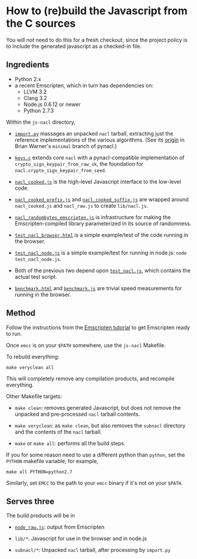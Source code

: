 # How to (re)build the Javascript from the C sources

You will *not* need to do this for a fresh checkout, since the project
policy is to include the generated javascript as a checked-in file.

## Ingredients

 - Python 2.x
 - a recent Emscripten, which in turn has dependencies on:
    - LLVM 3.2
    - Clang 3.2
    - Node.js 0.6.12 or newer
    - Python 2.7.3

Within the `js-nacl` directory,

 - [`import.py`](import.py) massages an unpacked `nacl` tarball,
   extracting just the reference implementations of the various
   algorithms. (See its
   [origin](https://github.com/warner/pynacl/blob/minimal/import.py)
   in Brian Warner's `minimal` branch of pynacl.)

 - [`keys.c`](keys.c) extends core `nacl` with a pynacl-compatible
   implementation of `crypto_sign_keypair_from_raw_sk`, the foundation
   for `nacl.crypto_sign_keypair_from_seed`.

 - [`nacl_cooked.js`](nacl_cooked.js) is the high-level Javascript
   interface to the low-level code.

 - [`nacl_cooked_prefix.js`](nacl_cooked_prefix.js) and
   [`nacl_cooked_suffix.js`](nacl_cooked_suffix.js) are wrapped
   around `nacl_cooked.js` and `nacl_raw.js` to create
   `lib/nacl.js`.

 - [`nacl_randombytes_emscripten.js`](nacl_randombytes_emscripten.js) is
   infrastructure for making the Emscripten-compiled library
   parameterized in its source of randomness.

 - [`test_nacl_browser.html`](test_nacl_browser.html) is a simple
   example/test of the code running in the browser.

 - [`test_nacl_node.js`](test_nacl_node.js) is a simple example/test
   for running in node.js: `node test_nacl_node.js`.

 - Both of the previous two depend upon
   [`test_nacl.js`](test_nacl.js), which contains the actual test
   script.

 - [`benchmark.html`](benchmark.html) and
   [`benchmark.js`](benchmark.js) are trivial speed measurements for
   running in the browser.

## Method

Follow the instructions from the [Emscripten
tutorial](http://emscripten.org/Tutorial) to get Emscripten ready to
run.

Once `emcc` is on your `$PATH` somewhere, use the `js-nacl` Makefile.

To rebuild everything:

    make veryclean all

This will completely remove any compilation products, and recompile
everything.

Other Makefile targets:

 - `make clean`: removes generated Javascript, but does not remove the
   unpacked and pre-processed `nacl` tarball contents.

 - `make veryclean`: as `make clean`, but also removes the `subnacl`
   directory and the contents of the `nacl` tarball.

 - `make` or `make all`: performs all the build steps.

If you for some reason need to use a different python than `python`,
set the `PYTHON` makefile variable; for example,

    make all PYTHON=python2.7

Similarly, set `EMCC` to the path to your `emcc` binary if it's not on
your `$PATH`.

## Serves three

The build products will be in

 - [`node_raw.js`](node_raw.js): output from Emscripten

 - `lib/*`: Javascript for use in the browser and in node.js

 - `subnacl/*`: Unpacked `nacl` tarball, after processing by `import.py`
